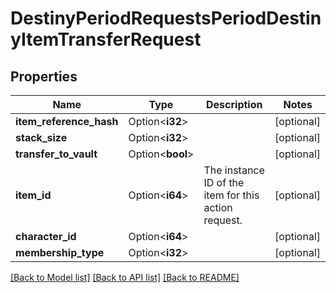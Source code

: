 # DestinyPeriodRequestsPeriodDestinyItemTransferRequest

## Properties

Name | Type | Description | Notes
------------ | ------------- | ------------- | -------------
**item_reference_hash** | Option<**i32**> |  | [optional]
**stack_size** | Option<**i32**> |  | [optional]
**transfer_to_vault** | Option<**bool**> |  | [optional]
**item_id** | Option<**i64**> | The instance ID of the item for this action request. | [optional]
**character_id** | Option<**i64**> |  | [optional]
**membership_type** | Option<**i32**> |  | [optional]

[[Back to Model list]](../README.md#documentation-for-models) [[Back to API list]](../README.md#documentation-for-api-endpoints) [[Back to README]](../README.md)


